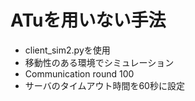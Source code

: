 # ATuを用いない手法
* client_sim2.pyを使用
* 移動性のある環境でシミュレーション
* Communication round 100
* サーバのタイムアウト時間を60秒に設定
